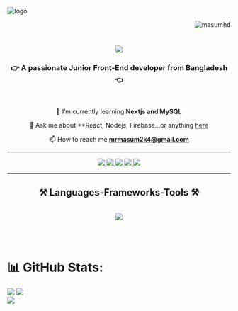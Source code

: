 ![logo](https://philna.sh/_astro/react.Dr2GeIML.gif)
<p align="right"> <img src="https://komarev.com/ghpvc/?username=masumhd&label=Profile%20views&color=0e75b6&style=flat" alt="masumhd" /> </p>
<h1 align="center">
  <img src="https://readme-typing-svg.herokuapp.com/?font=Righteous&size=35&center=true&vCenter=true&width=500&height=70&duration=4000&lines=Hi+There!+👋;+I'm+Masum+Billah!" />
</h1>

<h3 align="center">👉 A passionate Junior Front-End developer from Bangladesh 👈</h3>

<br/>

<div align="center">



 🌱 I’m currently learning **Nextjs and MySQL**

 💬 Ask me about **React, Nodejs, Firebase...or anything [here](https://66e2a2dcfd67e4251b3086c6--glittering-rabanadas-c4bcfc.netlify.app/) 

 📫 How to reach me **mrmasum2k4@gmail.com**
</div>

<hr/>

<div aling="center">
  <div align="center">
  <!-- Gmail Badge -->
  <a href="mailto:mrmasum2k4@gmail.com">
    <img src="https://img.shields.io/badge/Gmail-333333?style=for-the-badge&logo=gmail&logoColor=red" />
  </a>

  <!-- LinkedIn Badge -->
  <a href="https://www.linkedin.com/in/masum-rifath/" target="_blank">
    <img src="https://img.shields.io/badge/LinkedIn-0077B5?style=for-the-badge&logo=linkedin&logoColor=white" />
  </a>

  <!-- Facebook Badge -->
  <a href="https://www.facebook.com/masumrifath" target="_blank">
    <img src="https://img.shields.io/badge/Facebook-1877F2?style=for-the-badge&logo=facebook&logoColor=white" />
  </a>

  <!-- Instagram Badge -->
  <a href="https://www.instagram.com/ma_s_um_bi_ll_ah/" target="_blank">
    <img src="https://img.shields.io/badge/Instagram-E4405F?style=for-the-badge&logo=instagram&logoColor=white" />
  </a>

  <!-- GitHub Portfolio Badge -->
  <a href="https://66e2a2dcfd67e4251b3086c6--glittering-rabanadas-c4bcfc.netlify.app/" target="_blank">
    <img src="https://img.shields.io/badge/Portfolio-FF5722?style=for-the-badge&logo=todolist&logoColor=white" />
  </a>

</div>

<hr/>

<h2 align="center">⚒️ Languages-Frameworks-Tools ⚒️</h2>
<br/>
<div align="center">
  <a href="https://skillicons.dev">
    <!-- First row of icons -->
    <img src="https://skillicons.dev/icons?i=html,css,tailwindcss,javascript,react,nodejs,firebase,mongodb,express,git,github,figma" /><br/>
  </a>
</div>


<br/><br/>


# 📊 GitHub Stats:
![](https://github-readme-stats.vercel.app/api?username=masumhd&theme=github_dark_dimmed&hide_border=false&include_all_commits=true&count_private=true)
![](https://github-readme-streak-stats.herokuapp.com/?user=masumhd&theme=github_dark_dimmed&hide_border=false)<br/>
![](https://github-readme-stats.vercel.app/api/top-langs/?username=masumhd&theme=github_dark_dimmed&hide_border=false&include_all_commits=true&count_private=true&layout=compact)


